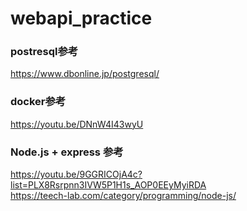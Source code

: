 # webapi_practice

### postresql参考
https://www.dbonline.jp/postgresql/

### docker参考
https://youtu.be/DNnW4I43wyU

### Node.js + express 参考
https://youtu.be/9GGRICOjA4c?list=PLX8Rsrpnn3IVW5P1H1s_AOP0EEyMyiRDA<br>
https://teech-lab.com/category/programming/node-js/
